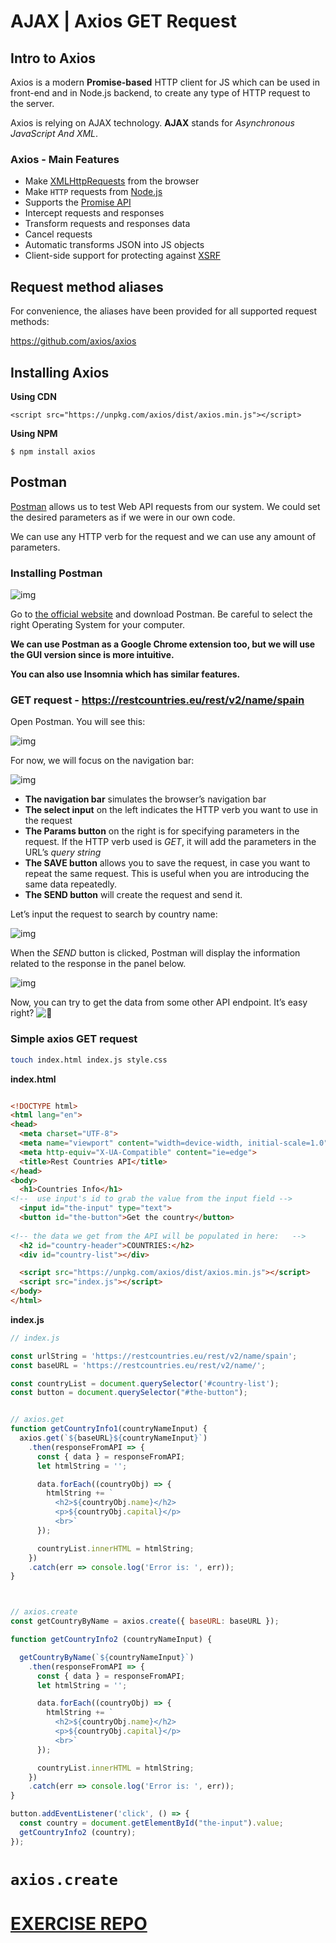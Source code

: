 # AJAX | Axios GET Request



## Intro to Axios

Axios is a modern **Promise-based** HTTP client for JS which can be used in front-end and in Node.js backend, to create any type of HTTP request to the server.



Axios is relying on AJAX technology. **AJAX** stands for *Asynchronous JavaScript And XML*.



### Axios - Main Features

- Make [XMLHttpRequests](https://developer.mozilla.org/en-US/docs/Web/API/XMLHttpRequest) from the browser
- Make `HTTP` requests from [Node.js](https://nodejs.org/api/http.html)
- Supports the [Promise API](https://developer.mozilla.org/en-US/docs/Web/JavaScript/Reference/Global_Objects/Promise)
- Intercept requests and responses
- Transform requests and responses data
- Cancel requests
- Automatic transforms JSON into JS objects
- Client-side support for protecting against [XSRF](https://en.wikipedia.org/wiki/Cross-site_request_forgery)





## Request method aliases

For convenience, the aliases have been provided for all supported request methods:



<https://github.com/axios/axios>





## Installing Axios



**Using CDN**

```
<script src="https://unpkg.com/axios/dist/axios.min.js"></script>
```

**Using NPM**

```
$ npm install axios
```













## Postman

[Postman](https://www.getpostman.com/docs) allows us to test Web API requests from our system. We could set the desired parameters as if we were in our own code.

We can use any HTTP verb for the request and we can use any amount of parameters.

### Installing Postman

![img](https://s3-eu-west-1.amazonaws.com/ih-materials/uploads/upload_59d53910a8a94a1096fa00a5ed2003aa.png)

Go to [the official website](https://www.getpostman.com/) and download Postman. Be careful to select the right Operating System for your computer.

**We can use Postman as a Google Chrome extension too, but we will use the GUI version since is more intuitive.**

**You can also use Insomnia which has similar features.**











### GET request -  https://restcountries.eu/rest/v2/name/spain

Open Postman. You will see this:

![img](https://s3-eu-west-1.amazonaws.com/ih-materials/uploads/upload_af6eb57129e0e23b8d1f19d31e869e38.png)

For now, we will focus on the navigation bar:

![img](https://s3-eu-west-1.amazonaws.com/ih-materials/uploads/upload_cddeeca69a056e7e2cf76b6200f0c8c6.png)

- **The navigation bar** simulates the browser’s navigation bar
- **The select input** on the left indicates the HTTP verb you want to use in the request
- **The Params button** on the right is for specifying parameters in the request. If the HTTP verb used is *GET*, it will add the parameters in the URL’s *query string*
- **The SAVE button** allows you to save the request, in case you want to repeat the same request. This is useful when you are introducing the same data repeatedly.
- **The SEND button** will create the request and send it.

Let’s input the request to search by country name:

![img](https://s3-eu-west-1.amazonaws.com/ih-materials/uploads/upload_bc94497caeb6d47eb571d30564519cfb.png)

When the *SEND* button is clicked, Postman will display the information related to the response in the panel below.

![img](https://s3-eu-west-1.amazonaws.com/ih-materials/uploads/upload_51323792b25e8a6a053836c3c77b45fc.png)

Now, you can try to get the data from some other API endpoint. It’s easy right? ![:100:](http://materials.ironhack.com/build/emojify.js/dist/images/basic/100.png)









### Simple axios GET request

```bash
touch index.html index.js style.css
```



**index.html**

```html

<!DOCTYPE html>
<html lang="en">
<head>
  <meta charset="UTF-8">
  <meta name="viewport" content="width=device-width, initial-scale=1.0">
  <meta http-equiv="X-UA-Compatible" content="ie=edge">
  <title>Rest Countries API</title>
</head>
<body>
  <h1>Countries Info</h1>
<!--  use input's id to grab the value from the input field -->
  <input id="the-input" type="text">
  <button id="the-button">Get the country</button>
    
<!-- the data we get from the API will be populated in here:   -->
  <h2 id="country-header">COUNTRIES:</h2>
  <div id="country-list"></div>

  <script src="https://unpkg.com/axios/dist/axios.min.js"></script>
  <script src="index.js"></script>
</body>
</html>
```





**index.js**

```js
// index.js

const urlString = 'https://restcountries.eu/rest/v2/name/spain';
const baseURL = 'https://restcountries.eu/rest/v2/name/';

const countryList = document.querySelector('#country-list');
const button = document.querySelector("#the-button");


// axios.get
function getCountryInfo1(countryNameInput) {
  axios.get(`${baseURL}${countryNameInput}`)
    .then(responseFromAPI => {
      const { data } = responseFromAPI;
      let htmlString = '';

      data.forEach((countryObj) => {
        htmlString += `
          <h2>${countryObj.name}</h2>
          <p>${countryObj.capital}</p>
          <br>`
      });

      countryList.innerHTML = htmlString;
    })
    .catch(err => console.log('Error is: ', err));
}



// axios.create
const getCountryByName = axios.create({ baseURL: baseURL });

function getCountryInfo2 (countryNameInput) {

  getCountryByName(`${countryNameInput}`)
    .then(responseFromAPI => {
      const { data } = responseFromAPI;
      let htmlString = '';

      data.forEach((countryObj) => {
        htmlString += `
          <h2>${countryObj.name}</h2>
          <p>${countryObj.capital}</p>
          <br>`
      });

      countryList.innerHTML = htmlString;
    })
    .catch(err => console.log('Error is: ', err));
}

button.addEventListener('click', () => {
  const country = document.getElementById("the-input").value;
  getCountryInfo2 (country);
});
```









# `axios.create`







# [EXERCISE REPO](<https://github.com/ross-u/Exercise---Axios-GET-and-Chart.js>)









